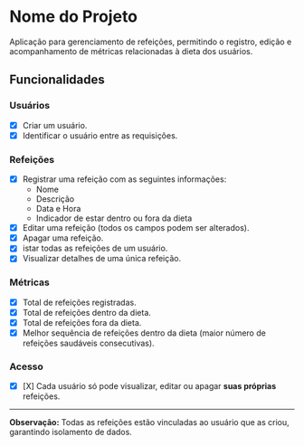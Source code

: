 # Nome do Projeto

Aplicação para gerenciamento de refeições, permitindo o registro, edição e acompanhamento de métricas relacionadas à dieta dos usuários.

## Funcionalidades

### Usuários
- [X] Criar um usuário.
- [X] Identificar o usuário entre as requisições.

### Refeições
- [X] Registrar uma refeição com as seguintes informações:
  - Nome
  - Descrição
  - Data e Hora
  - Indicador de estar dentro ou fora da dieta
- [X] Editar uma refeição (todos os campos podem ser alterados).
- [X] Apagar uma refeição.
- [X] istar todas as refeições de um usuário.
- [X] Visualizar detalhes de uma única refeição.

### Métricas
- [X] Total de refeições registradas.
- [X] Total de refeições dentro da dieta.
- [X] Total de refeições fora da dieta.
- [X] Melhor sequência de refeições dentro da dieta (maior número de refeições saudáveis consecutivas).

### Acesso
- [X] [X] Cada usuário só pode visualizar, editar ou apagar **suas próprias** refeições.

---

**Observação:** Todas as refeições estão vinculadas ao usuário que as criou, garantindo isolamento de dados.